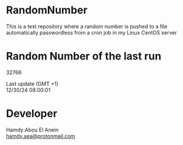 # RandomNumber    
This is a test repository where a random number is pushed to a file automatically passwordless from a cron job in my Linux CentOS server    
# Random Number of the last run   
32766
      
Last update (GMT +1)    
12/30/24 08:00:01
# Developer    
Hamdy Abou El Anein   
hamdy.aea@protonmail.com
